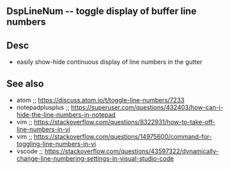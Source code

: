 
<!---
### <beg-file_info>
### document_metadata:
###   - caption: "__blank__"
###     desc: |
###         * AUTO-GENERATED-FILE ;; any direct edits will be lost
###     seeinstead: |
###         *  href="smartpath://mytrybits/t/trytexteditor/txt/blogtef.yaml.txt" find="uuid01rrmy004"
### <end-file_info>
--->

## DspLineNum               --  toggle display of buffer line numbers

## Desc
* easily show-hide continuous display of line numbers in the gutter


## See also
* atom ;; https://discuss.atom.io/t/toggle-line-numbers/7233
* notepadplusplus ;; https://superuser.com/questions/432403/how-can-i-hide-the-line-numbers-in-notepad
* vim ;; https://stackoverflow.com/questions/8322931/how-to-take-off-line-numbers-in-vi
* vim ;; https://stackoverflow.com/questions/14975600/command-for-toggling-line-numbers-in-vi
* vscode ;; https://stackoverflow.com/questions/43597322/dynamically-change-line-numbering-settings-in-visual-studio-code


